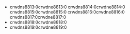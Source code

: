 - crwdns8813:0crwdne8813:0 crwdns8814:0crwdne8814:0 crwdns8815:0crwdne8815:0 crwdns8816:0crwdne8816:0 crwdns8817:0crwdne8817:0
- crwdns8818:0crwdne8818:0
- crwdns8819:0crwdne8819:0